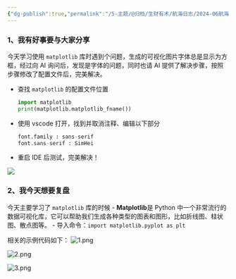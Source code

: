 ```yaml
---
{"dg-publish":true,"permalink":"/5-主题/@归档/生财有术/航海日志/2024-06航海「AI编程（爬虫）」/航海日志-AI编程（爬虫）-2024-06-23/","tags":["生财有术","航海日志","AI编程"],"noteIcon":"1","created":"2024-06-23","updated":"2024-06-23"}
---
```



### 1、我有好事要与大家分享

今天学习使用 `matplotlib` 库时遇到个问题，生成的可视化图片字体总是显示为方框，经过向 AI 询问后，发现是字体的问题，同时也请 AI 提供了解决步骤，按照步骤修改了配置文件后，完美解决。
- 查找 `matplotlib` 的配置文件位置

	```python
	import matplotlib
	print(matplotlib.matplotlib_fname())
	```

- 使用 vscode 打开，找到并取消注释、编辑以下部分

	```python
	font.family : sans-serif
	font.sans-serif : SimHei
	```

- 重启 IDE 后测试，完美解决！

![](http://img.xlg.life/images%2F2024%2F06%2F23%2F20240623214857-b1ca2cb2154bce08f6cf64e3b3e66685.png)

### 2、我今天想要复盘

今天主要学习了 `matplotlib` 库的时候
	- **Matplotlib**是 Python 中一个非常流行的数据可视化库，它可以帮助我们生成各种类型的图表和图形，比如折线图、柱状图、散点图等。
	- 导入命令：`import matplotlib.pyplot as plt`

相关的示例代码如下：
![1.png](http://img.xlg.life/images%2F2024%2F06%2F23%2F1-953894fd39726b5002598bba90fb9800.png)

![2.png](http://img.xlg.life/images%2F2024%2F06%2F23%2F2-693fe4a2168ac64f26dc71ca3a4583ee.png)

![3.png](http://img.xlg.life/images%2F2024%2F06%2F23%2F3-b371cf8def9188ed1fa7dda5c77679f3.png)

